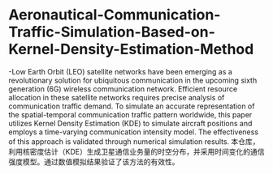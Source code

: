 # Aeronautical-Communication-Traffic-Simulation-Based-on-Kernel-Density-Estimation-Method
-Low Earth Orbit (LEO) satellite networks have been emerging as a revolutionary solution for ubiquitous communication in the upcoming sixth generation (6G) wireless communication network. Efficient resource allocation in these satellite networks requires precise analysis of communication traffic demand. To simulate an accurate representation of the spatial-temporal communication traffic pattern worldwide, this paper utilizes Kernel Density Estimation (KDE) to simulate aircraft positions and employs a time-varying communication intensity model. The effectiveness of this approach is validated through numerical simulation results.
本仓库，利用核密度估计（KDE）生成卫星通信业务量的时空分布，并采用时间变化的通信强度模型。通过数值模拟结果验证了该方法的有效性。
